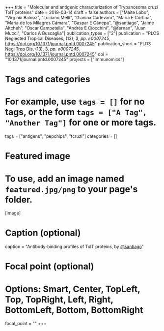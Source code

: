 +++
title = "Molecular and antigenic characterization of Trypanosoma cruzi TolT proteins"
date = 2019-03-14
draft = false
authors = ["Maite Lobo", "Virginia Balouz", "Luciano Melli", "Gianina Carlevaro", "María E Cortina", "María de los Milagros Cámara", "Gaspar E Cánepa", "@santiago", "Jaime Altcheh", "Oscar Campetella", "Andrés E Ciocchini", "@fernan", "Juan Mucci", "Carlos A Buscaglia"]
publication_types = ["2"]
publication = "PLOS Neglected Tropical Diseases, (13), 3, _pp. e0007245_, https://doi.org/10.1371/journal.pntd.0007245"
publication_short = "PLOS Negl Trop Dis, (13), 3, _pp. e0007245_, https://doi.org/10.1371/journal.pntd.0007245"
doi = "10.1371/journal.pntd.0007245"
projects = ["immunomics"]

# Tags and categories
# For example, use `tags = []` for no tags, or the form `tags = ["A Tag", "Another Tag"]` for one or more tags.
tags = ["antigens", "pepchips", "tcruzi"]
categories = []

# Featured image
# To use, add an image named `featured.jpg/png` to your page's folder. 
[image]
  # Caption (optional)
  caption = "Antibody-binding profiles of TolT proteins, by [@santiago](/authors/santiago)"

  # Focal point (optional)
  # Options: Smart, Center, TopLeft, Top, TopRight, Left, Right, BottomLeft, Bottom, BottomRight
  focal_point = ""
+++

